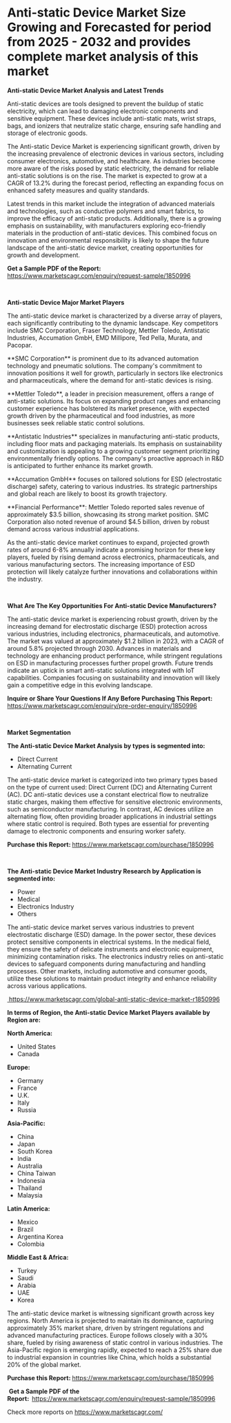 <p><h1>Anti-static Device Market Size Growing and Forecasted for period from 2025 - 2032 and provides complete market analysis of this market</h1></p><p><strong>Anti-static Device Market Analysis and Latest Trends</strong></p>
<p><p>Anti-static devices are tools designed to prevent the buildup of static electricity, which can lead to damaging electronic components and sensitive equipment. These devices include anti-static mats, wrist straps, bags, and ionizers that neutralize static charge, ensuring safe handling and storage of electronic goods. </p><p>The Anti-static Device Market is experiencing significant growth, driven by the increasing prevalence of electronic devices in various sectors, including consumer electronics, automotive, and healthcare. As industries become more aware of the risks posed by static electricity, the demand for reliable anti-static solutions is on the rise. The market is expected to grow at a CAGR of 13.2% during the forecast period, reflecting an expanding focus on enhanced safety measures and quality standards.</p><p>Latest trends in this market include the integration of advanced materials and technologies, such as conductive polymers and smart fabrics, to improve the efficacy of anti-static products. Additionally, there is a growing emphasis on sustainability, with manufacturers exploring eco-friendly materials in the production of anti-static devices. This combined focus on innovation and environmental responsibility is likely to shape the future landscape of the anti-static device market, creating opportunities for growth and development.</p></p>
<p><strong>Get a Sample PDF of the Report:&nbsp;</strong> <a href="https://www.marketscagr.com/enquiry/request-sample/1850996?utm_campaign=1895&utm_medium=2&utm_source=Github&utm_content=ia&utm_term=07012025&utm_id=anti-static-device">https://www.marketscagr.com/enquiry/request-sample/1850996</a></p>
<p>&nbsp;</p>
<p><strong>Anti-static Device Major Market Players</strong></p>
<p><p>The anti-static device market is characterized by a diverse array of players, each significantly contributing to the dynamic landscape. Key competitors include SMC Corporation, Fraser Technology, Mettler Toledo, Antistatic Industries, Accumation GmbH, EMD Millipore, Ted Pella, Murata, and Pacopar.</p><p>**SMC Corporation** is prominent due to its advanced automation technology and pneumatic solutions. The company's commitment to innovation positions it well for growth, particularly in sectors like electronics and pharmaceuticals, where the demand for anti-static devices is rising.</p><p>**Mettler Toledo**, a leader in precision measurement, offers a range of anti-static solutions. Its focus on expanding product ranges and enhancing customer experience has bolstered its market presence, with expected growth driven by the pharmaceutical and food industries, as more businesses seek reliable static control solutions.</p><p>**Antistatic Industries** specializes in manufacturing anti-static products, including floor mats and packaging materials. Its emphasis on sustainability and customization is appealing to a growing customer segment prioritizing environmentally friendly options. The company's proactive approach in R&D is anticipated to further enhance its market growth.</p><p>**Accumation GmbH** focuses on tailored solutions for ESD (electrostatic discharge) safety, catering to various industries. Its strategic partnerships and global reach are likely to boost its growth trajectory.</p><p>**Financial Performance**: Mettler Toledo reported sales revenue of approximately $3.5 billion, showcasing its strong market position. SMC Corporation also noted revenue of around $4.5 billion, driven by robust demand across various industrial applications.</p><p>As the anti-static device market continues to expand, projected growth rates of around 6-8% annually indicate a promising horizon for these key players, fueled by rising demand across electronics, pharmaceuticals, and various manufacturing sectors. The increasing importance of ESD protection will likely catalyze further innovations and collaborations within the industry.</p></p>
<p>&nbsp;</p>
<p><strong>What Are The Key Opportunities For Anti-static Device Manufacturers?</strong></p>
<p><p>The anti-static device market is experiencing robust growth, driven by the increasing demand for electrostatic discharge (ESD) protection across various industries, including electronics, pharmaceuticals, and automotive. The market was valued at approximately $1.2 billion in 2023, with a CAGR of around 5.8% projected through 2030. Advances in materials and technology are enhancing product performance, while stringent regulations on ESD in manufacturing processes further propel growth. Future trends indicate an uptick in smart anti-static solutions integrated with IoT capabilities. Companies focusing on sustainability and innovation will likely gain a competitive edge in this evolving landscape.</p></p>
<p><strong>Inquire or Share Your Questions If Any Before Purchasing This Report:</strong> <a href="https://www.marketscagr.com/enquiry/pre-order-enquiry/1850996?utm_campaign=1895&utm_medium=2&utm_source=Github&utm_content=ia&utm_term=07012025&utm_id=anti-static-device">https://www.marketscagr.com/enquiry/pre-order-enquiry/1850996</a></p>
<p>&nbsp;</p>
<p><strong>Market Segmentation</strong></p>
<p><strong>The Anti-static Device Market Analysis by types is segmented into:</strong></p>
<p><ul><li>Direct Current</li><li>Alternating Current</li></ul></p>
<p><p>The anti-static device market is categorized into two primary types based on the type of current used: Direct Current (DC) and Alternating Current (AC). DC anti-static devices use a constant electrical flow to neutralize static charges, making them effective for sensitive electronic environments, such as semiconductor manufacturing. In contrast, AC devices utilize an alternating flow, often providing broader applications in industrial settings where static control is required. Both types are essential for preventing damage to electronic components and ensuring worker safety.</p></p>
<p><strong>Purchase this Report:&nbsp;</strong><a href="https://www.marketscagr.com/purchase/1850996?utm_campaign=1895&utm_medium=2&utm_source=Github&utm_content=ia&utm_term=07012025&utm_id=anti-static-device">https://www.marketscagr.com/purchase/1850996</a></p>
<p>&nbsp;</p>
<p><strong>The Anti-static Device Market Industry Research by Application is segmented into:</strong></p>
<p><ul><li>Power</li><li>Medical</li><li>Electronics Industry</li><li>Others</li></ul></p>
<p><p>The anti-static device market serves various industries to prevent electrostatic discharge (ESD) damage. In the power sector, these devices protect sensitive components in electrical systems. In the medical field, they ensure the safety of delicate instruments and electronic equipment, minimizing contamination risks. The electronics industry relies on anti-static devices to safeguard components during manufacturing and handling processes. Other markets, including automotive and consumer goods, utilize these solutions to maintain product integrity and enhance reliability across various applications.</p></p>
<p><a href="https://www.marketscagr.com/global-anti-static-device-market-r1850996?utm_campaign=1895&utm_medium=2&utm_source=Github&utm_content=ia&utm_term=07012025&utm_id=anti-static-device">&nbsp;https://www.marketscagr.com/global-anti-static-device-market-r1850996</a></p>
<p><strong>In terms of Region, the Anti-static Device Market Players available by Region are:</strong></p>
<p>
    <p> <strong> North America: </strong>
        <ul>
            <li>United States</li>
            <li>Canada</li>
        </ul>
        </p> 
    <p> <strong> Europe: </strong>
        <ul>
            <li>Germany</li>
            <li>France</li>
            <li>U.K.</li>
            <li>Italy</li>
            <li>Russia</li>
        </ul>
        </p> 
    <p> <strong> Asia-Pacific: </strong>
        <ul>
            <li>China</li>
            <li>Japan</li>
            <li>South Korea</li>
            <li>India</li>
            <li>Australia</li>
            <li>China Taiwan</li>
            <li>Indonesia</li>
            <li>Thailand</li>
            <li>Malaysia</li>
        </ul>
        </p> 
    <p> <strong> Latin America: </strong>
        <ul>
            <li>Mexico</li>
            <li>Brazil</li>
            <li>Argentina Korea</li>
            <li>Colombia</li>
        </ul>
        </p> 
    <p> <strong> Middle East & Africa: </strong>
        <ul>
            <li>Turkey</li>
            <li>Saudi</li>
            <li>Arabia</li>
            <li>UAE</li>
            <li>Korea</li>
        </ul>
    </p>
    </p>
<p><p>The anti-static device market is witnessing significant growth across key regions. North America is projected to maintain its dominance, capturing approximately 35% market share, driven by stringent regulations and advanced manufacturing practices. Europe follows closely with a 30% share, fueled by rising awareness of static control in various industries. The Asia-Pacific region is emerging rapidly, expected to reach a 25% share due to industrial expansion in countries like China, which holds a substantial 20% of the global market.</p></p>
<p><strong>Purchase this Report: </strong><a href="https://www.marketscagr.com/purchase/1850996?utm_campaign=1895&utm_medium=2&utm_source=Github&utm_content=ia&utm_term=07012025&utm_id=anti-static-device">https://www.marketscagr.com/purchase/1850996</a></p>
<p>&nbsp;<strong>Get a Sample PDF of the Report:&nbsp;&nbsp;</strong><a href="https://www.marketscagr.com/enquiry/request-sample/1850996?utm_campaign=1895&utm_medium=2&utm_source=Github&utm_content=ia&utm_term=07012025&utm_id=anti-static-device">https://www.marketscagr.com/enquiry/request-sample/1850996</a></p>
<p><strong></strong></p>
<p>Check more reports on <a href="https://www.marketscagr.com/?utm_campaign=1895&utm_medium=2&utm_source=Github&utm_content=ia&utm_term=07012025&utm_id=anti-static-device">https://www.marketscagr.com/</a></p>
